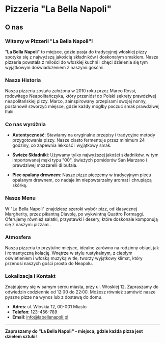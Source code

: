 # **Pizzeria "La Bella Napoli"**

## **O nas**

### **Witamy w Pizzerii "La Bella Napoli"!**

"**La Bella Napoli**" to miejsce, gdzie pasja do tradycyjnej włoskiej pizzy spotyka się z najwyższą jakością składników i doskonałym smakiem. Nasza pizzeria powstała z miłości do włoskiej kuchni i chęci dzielenia się tym wyjątkowym doświadczeniem z naszymi gośćmi.

### **Nasza Historia**

Nasza pizzeria została założona w 2010 roku przez Marco Rossi, rodowitego Neapolitańczyka, który przeniósł do Polski sekrety prawdziwej neapolitańskiej pizzy. Marco, zainspirowany przepisami swojej nonny, postanowił stworzyć miejsce, gdzie każdy mógłby poczuć smak prawdziwej Italii.

### **Co nas wyróżnia**

- **Autentyczność**: Stawiamy na oryginalne przepisy i tradycyjne metody przygotowania pizzy. Nasze ciasto fermentuje przez minimum 24 godziny, co zapewnia lekkość i wyjątkowy smak.
  
- **Świeże Składniki**: Używamy tylko najwyższej jakości składników, w tym importowanej mąki typu "00", świeżych pomidorów San Marzano i prawdziwej mozzarelli di bufala.
  
- **Piec opalany drewnem**: Nasze pizze pieczemy w tradycyjnym piecu opalanym drewnem, co nadaje im niepowtarzalny aromat i chrupiącą skórkę.

### **Nasze Menu**

W "La Bella Napoli" znajdziesz szeroki wybór pizz, od klasycznej Margherity, przez pikantną Diavolę, po wykwintną Quattro Formaggi. Oferujemy również sałatki, przystawki i desery, które doskonale komponują się z naszymi pizzami.

### **Atmosfera**

Nasza pizzeria to przytulne miejsce, idealne zarówno na rodzinny obiad, jak i romantyczną kolację. Wnętrze w stylu rustykalnym, z ciepłym oświetleniem i włoską muzyką w tle, tworzy wyjątkowy klimat, który przenosi naszych gości prosto do Neapolu.

### **Lokalizacja i Kontakt**

Znajdujemy się w samym sercu miasta, przy ul. Włoskiej 12. Zapraszamy do odwiedzin codziennie od 12:00 do 22:00. Możesz również zamówić nasze pyszne pizze na wynos lub z dostawą do domu.

- **Adres**: ul. Włoskia 12, 00-001 Miasto
- **Telefon**: 123-456-789
- **Email**: info@labellanapoli.pl

---

**Zapraszamy do "La Bella Napoli" - miejsca, gdzie każda pizza jest dziełem sztuki!**
